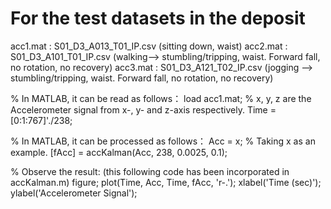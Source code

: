 # For the test datasets in the deposit 
acc1.mat : S01_D3_A013_T01_IP.csv  (sitting down, waist)
acc2.mat :  S01_D3_A101_T01_IP.csv (walking—> stumbling/tripping, waist. Forward fall, no rotation, no recovery)
acc3.mat : S01_D3_A121_T02_IP.csv  (jogging —> stumbling/tripping, waist. Forward fall, no rotation, no recovery)

% In MATLAB, it can be read as follows：
load acc1.mat;  % x, y, z are the Accelerometer signal from x-, y- and z-axis respectively.
Time = [0:1:767]'./238;  

% In MATLAB, it can be processed as follows：
Acc = x; % Taking x as an example.
[fAcc] = accKalman(Acc, 238, 0.0025, 0.1); 

% Observe the result: (this following code has been incorporated in accKalman.m)
figure; 
plot(Time, Acc, Time, fAcc, 'r-.'); 
xlabel('Time (sec)'); ylabel('Accelerometer Signal');
